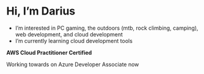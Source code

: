 # Hi, I’m Darius
- I’m interested in PC gaming, the outdoors (mtb, rock climbing, camping), web development, and cloud development
- I’m currently learning cloud development tools

**AWS Cloud Practitioner Certified**

Working towards on Azure Developer Associate now

